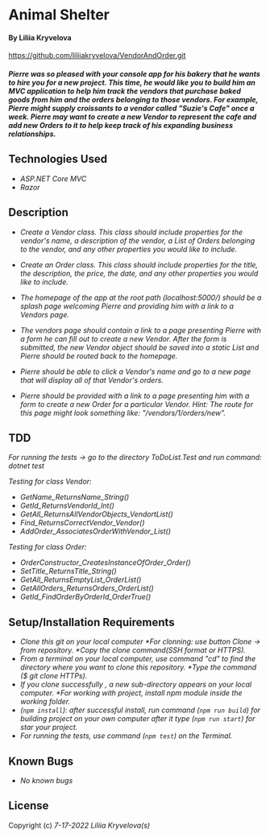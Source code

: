 # Animal Shelter

#### By Liliia Kryvelova

https://github.com/liliiakryvelova/VendorAndOrder.git

#### _Pierre was so pleased with your console app for his bakery that he wants to hire you for a new project. This time, he would like you to build him an MVC application to help him track the vendors that purchase baked goods from him and the orders belonging to those vendors. For example, Pierre might supply croissants to a vendor called "Suzie's Cafe" once a week. Pierre may want to create a new Vendor to represent the cafe and add new Orders to it to help keep track of his expanding business relationships._

## Technologies Used

* _ASP.NET Core MVC_
* _Razor_

## Description

* _Create a Vendor class. This class should include properties for the vendor's name, a description of the vendor, a List of Orders belonging to the vendor, and any other properties you would like to include._

* _Create an Order class. This class should include properties for the title, the description, the price, the date, and any other properties you would like to include._

* _The homepage of the app at the root path (localhost:5000/) should be a splash page welcoming Pierre and providing him with a link to a Vendors page._

* _The vendors page should contain a link to a page presenting Pierre with a form he can fill out to create a new Vendor. After the form is submitted, the new Vendor object should be saved into a static List and Pierre should be routed back to the homepage._

* _Pierre should be able to click a Vendor's name and go to a new page that will display all of that Vendor's orders._

* _Pierre should be provided with a link to a page presenting him with a form to create a new Order for a particular Vendor. Hint: The route for this page might look something like: "/vendors/1/orders/new"._

## TDD 
_For running the tests -> go to the directory ToDoList.Test and run command: dotnet test_

_Testing for class Vendor:_
* _GetName_ReturnsName_String()_
* _GetId_ReturnsVendorId_Int()_
* _GetAll_ReturnsAllVendorObjects_VendortList()_
* _Find_ReturnsCorrectVendor_Vendor()_
* _AddOrder_AssociatesOrderWithVendor_List()_

_Testing for class Order:_
* _OrderConstructor_CreatesInstanceOfOrder_Order()_
* _SetTitle_ReturnsTitle_String()_
* _GetAll_ReturnsEmptyList_OrderList()_
* _GetAllOrders_ReturnsOrders_OrderList()_
* _GetId_FindOrderByOrderId_OrderTrue()_

## Setup/Installation Requirements

* _Clone this git on your local computer *For clonning: use button Clone -> from repository. *Copy the clone command(SSH format or HTTPS)._
* _From a terminal on your local computer, use command "cd" to find the directory where you want to clone this repository. *Type the command ($ git clone HTTPs)._
* _If you clone successfully , a new sub-directory appears on your local computer. *For working with project, install npm module inside the working folder._
* _(`npm install`): after successful install, run command (`npm run build`) for building project on your own computer after it type (`npm run start`) for star your project._ 
* _For running the tests, use command (`npm test`) on the Terminal._


## Known Bugs
* _No known bugs_

## License


Copyright (c) _7-17-2022_ _Liliia Kryvelova(s)_
